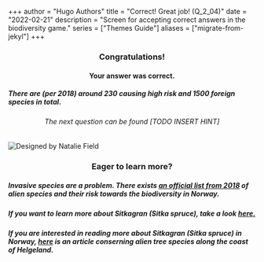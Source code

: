 +++
author = "Hugo Authors"
title = "Correct! Great job! (Q_2_04)"
date = "2022-02-21"
description = "Screen for accepting correct answers in the biodiversity game."
series = ["Themes Guide"]
aliases = ["migrate-from-jekyl"]
+++

### <center> Congratulations! </center>
#### <center> Your answer was correct. 
##### There are (per 2018) around 230 causing high risk and 1500 foreign species in total. </center>
###### <center> The next question can be found [TODO INSERT HINT] </center>

![Designed by Natalie Field](/img/sitka.jpg)

### <center> Eager to learn more? </center>

##### Invasive species are a problem. There exists [an official list from 2018](https://www.artsdatabanken.no/fremmedartslista2018) of alien species and their risk towards the biodiversity in Norway.
##### If you want to learn more about Sitkagran (Sitka spruce), take a look [here.](https://no.wikipedia.org/wiki/Sitkagran)
##### If you are interested in reading more about Sitkagran (Sitka spruce) in Norway, [here](https://www.researchgate.net/publication/284970321_Alien_tree_species_along_the_coast_of_Helgeland_N_Norway_-_A_heritage_of_the_Landlord_Isach_Coldevin) is an article conserning alien tree species along the coast of Helgeland.
